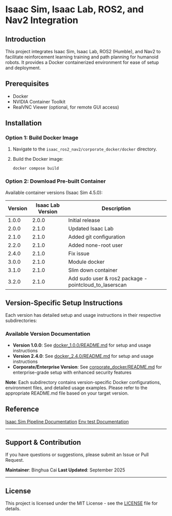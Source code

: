 # Isaac Sim, Isaac Lab, ROS2, and Nav2 Integration

## Introduction

This project integrates Isaac Sim, Isaac Lab, ROS2 (Humble), and Nav2 to facilitate reinforcement learning training and path planning for humanoid robots. It provides a Docker containerized environment for ease of setup and deployment.

## Prerequisites

*   Docker
*   NVIDIA Container Toolkit
*   RealVNC Viewer (optional, for remote GUI access)

## Installation

### Option 1: Build Docker Image

1.  Navigate to the `isaac_ros2_nav2/corporate_docker/docker` directory.
2.  Build the Docker image:

    ```bash
    docker compose build
    ```

### Option 2: Download Pre-built Container

Available container versions (Isaac Sim 4.5.0):

| Version | Isaac Lab Version | Description |
|---------|-------------------|-------------|
| 1.0.0   | 2.0.0            | Initial release |
| 2.0.0   | 2.1.0            | Updated Isaac Lab |
| 2.1.0   | 2.1.0            | Added git configuration |
| 2.2.0   | 2.1.0            | Added none-root user |
| 2.4.0   | 2.1.0            | Fix issue |
| 3.0.0   | 2.1.0            | Module docker |
| 3.1.0   | 2.1.0            | Slim down container |
| 3.2.0   | 2.1.0            | Add sudo user & ros2 package - pointcloud_to_laserscan|

## Version-Specific Setup Instructions

Each version has detailed setup and usage instructions in their respective subdirectories:

### Available Version Documentation

- **Version 1.0.0**: See [docker_1.0.0/README.md](docker_1.0.0/README.md) for setup and usage instructions
- **Version 2.4.0**: See [docker_2.4.0/README.md](docker_2.4.0/README.md) for setup and usage instructions  
- **Corporate/Enterprise Version**: See [corporate_docker/README.md](corporate_docker/README.md) for enterprise-grade setup with enhanced security features


**Note**: Each subdirectory contains version-specific Docker configurations, environment files, and detailed usage examples. Please refer to the appropriate README.md file based on your target version.




## Reference
[Isaac Sim Pipeline Documentation](https://hackmd.io/jbBMe9ykQ5-ySglpPR_OZg)
[Env test Documentation](https://hackmd.io/@5iL7ddA_RuWVhFgwFXQa-g/HkRXOO9slg)

---

## Support & Contribution

If you have questions or suggestions, please submit an Issue or Pull Request.

**Maintainer**: Binghua Cai
**Last Updated**: September 2025

---


## License

This project is licensed under the MIT License - see the [LICENSE](LICENSE) file for details.



